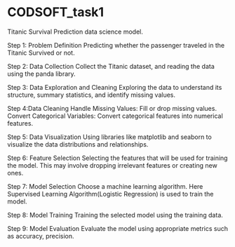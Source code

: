 # CODSOFT_task1
Titanic Survival Prediction data science model.

Step 1: Problem Definition
Predicting whether the passenger traveled in the Titanic Survived or not.

Step 2: Data Collection
Collect the Titanic dataset, and reading the data using the panda library.

Step 3: Data Exploration and Cleaning
Exploring the data to understand its structure, summary statistics, and identify missing values.

Step 4:Data Cleaning
Handle Missing Values: Fill or drop missing values.
Convert Categorical Variables: Convert categorical features into numerical features.

Step 5: Data Visualization
Using libraries like matplotlib and seaborn to visualize the data distributions and relationships.

Step 6: Feature Selection
Selecting the features that will be used for training the model. This may involve dropping irrelevant features or creating new ones.

Step 7: Model Selection
Choose a machine learning algorithm. Here Supervised Learning Algorithm(Logistic Regression) is used to train the model.

Step 8: Model Training
Training the selected model using the training data.

Step 9: Model Evaluation
Evaluate the model using appropriate metrics such as accuracy, precision.


        
